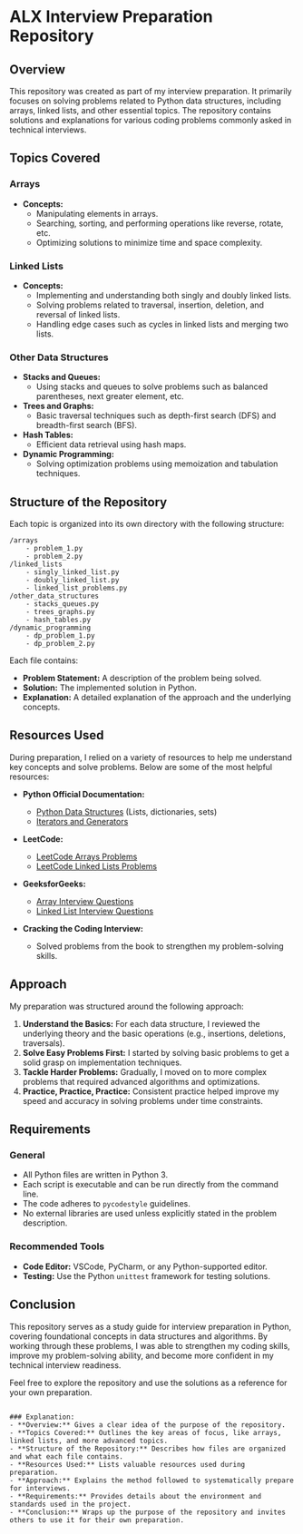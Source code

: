 # ALX Interview Preparation Repository

## Overview

This repository was created as part of my interview preparation. It primarily focuses on solving problems related to Python data structures, including arrays, linked lists, and other essential topics. The repository contains solutions and explanations for various coding problems commonly asked in technical interviews.

## Topics Covered

### Arrays
- **Concepts:** 
  - Manipulating elements in arrays.
  - Searching, sorting, and performing operations like reverse, rotate, etc.
  - Optimizing solutions to minimize time and space complexity.

### Linked Lists
- **Concepts:** 
  - Implementing and understanding both singly and doubly linked lists.
  - Solving problems related to traversal, insertion, deletion, and reversal of linked lists.
  - Handling edge cases such as cycles in linked lists and merging two lists.

### Other Data Structures
- **Stacks and Queues:** 
  - Using stacks and queues to solve problems such as balanced parentheses, next greater element, etc.
- **Trees and Graphs:** 
  - Basic traversal techniques such as depth-first search (DFS) and breadth-first search (BFS).
- **Hash Tables:** 
  - Efficient data retrieval using hash maps.
- **Dynamic Programming:** 
  - Solving optimization problems using memoization and tabulation techniques.

## Structure of the Repository

Each topic is organized into its own directory with the following structure:

```
/arrays
    - problem_1.py
    - problem_2.py
/linked_lists
    - singly_linked_list.py
    - doubly_linked_list.py
    - linked_list_problems.py
/other_data_structures
    - stacks_queues.py
    - trees_graphs.py
    - hash_tables.py
/dynamic_programming
    - dp_problem_1.py
    - dp_problem_2.py
```

Each file contains:
- **Problem Statement:** A description of the problem being solved.
- **Solution:** The implemented solution in Python.
- **Explanation:** A detailed explanation of the approach and the underlying concepts.

## Resources Used

During preparation, I relied on a variety of resources to help me understand key concepts and solve problems. Below are some of the most helpful resources:

- **Python Official Documentation:**
  - [Python Data Structures](https://docs.python.org/3/tutorial/datastructures.html) (Lists, dictionaries, sets)
  - [Iterators and Generators](https://docs.python.org/3/tutorial/classes.html#iterators)

- **LeetCode:** 
  - [LeetCode Arrays Problems](https://leetcode.com/tag/array/)
  - [LeetCode Linked Lists Problems](https://leetcode.com/tag/linked-list/)

- **GeeksforGeeks:** 
  - [Array Interview Questions](https://www.geeksforgeeks.org/top-50-array-coding-problems-for-interviews/)
  - [Linked List Interview Questions](https://www.geeksforgeeks.org/top-20-linked-list-interview-question/)

- **Cracking the Coding Interview:** 
  - Solved problems from the book to strengthen my problem-solving skills.

## Approach

My preparation was structured around the following approach:
1. **Understand the Basics:** For each data structure, I reviewed the underlying theory and the basic operations (e.g., insertions, deletions, traversals).
2. **Solve Easy Problems First:** I started by solving basic problems to get a solid grasp on implementation techniques.
3. **Tackle Harder Problems:** Gradually, I moved on to more complex problems that required advanced algorithms and optimizations.
4. **Practice, Practice, Practice:** Consistent practice helped improve my speed and accuracy in solving problems under time constraints.

## Requirements

### General
- All Python files are written in Python 3.
- Each script is executable and can be run directly from the command line.
- The code adheres to `pycodestyle` guidelines.
- No external libraries are used unless explicitly stated in the problem description.
  
### Recommended Tools
- **Code Editor:** VSCode, PyCharm, or any Python-supported editor.
- **Testing:** Use the Python `unittest` framework for testing solutions.

## Conclusion

This repository serves as a study guide for interview preparation in Python, covering foundational concepts in data structures and algorithms. By working through these problems, I was able to strengthen my coding skills, improve my problem-solving ability, and become more confident in my technical interview readiness.

Feel free to explore the repository and use the solutions as a reference for your own preparation.
```

### Explanation:
- **Overview:** Gives a clear idea of the purpose of the repository.
- **Topics Covered:** Outlines the key areas of focus, like arrays, linked lists, and more advanced topics.
- **Structure of the Repository:** Describes how files are organized and what each file contains.
- **Resources Used:** Lists valuable resources used during preparation.
- **Approach:** Explains the method followed to systematically prepare for interviews.
- **Requirements:** Provides details about the environment and standards used in the project.
- **Conclusion:** Wraps up the purpose of the repository and invites others to use it for their own preparation.
